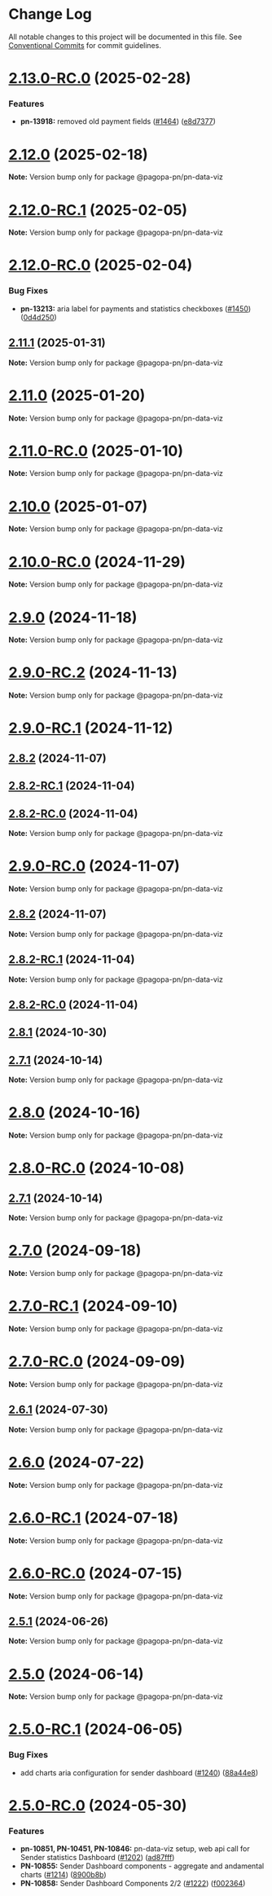 # Change Log

All notable changes to this project will be documented in this file.
See [Conventional Commits](https://conventionalcommits.org) for commit guidelines.

# [2.13.0-RC.0](https://github.com/pagopa/pn-frontend/compare/v2.12.0...v2.13.0-RC.0) (2025-02-28)


### Features

* **pn-13918:** removed old payment fields ([#1464](https://github.com/pagopa/pn-frontend/issues/1464)) ([e8d7377](https://github.com/pagopa/pn-frontend/commit/e8d737700359285640242231c3ba953058ba71a6))





# [2.12.0](https://github.com/pagopa/pn-frontend/compare/v2.12.0-RC.1...v2.12.0) (2025-02-18)

**Note:** Version bump only for package @pagopa-pn/pn-data-viz





# [2.12.0-RC.1](https://github.com/pagopa/pn-frontend/compare/v2.12.0-RC.0...v2.12.0-RC.1) (2025-02-05)

**Note:** Version bump only for package @pagopa-pn/pn-data-viz





# [2.12.0-RC.0](https://github.com/pagopa/pn-frontend/compare/v2.11.1...v2.12.0-RC.0) (2025-02-04)


### Bug Fixes

* **pn-13213:** aria label for payments and statistics checkboxes ([#1450](https://github.com/pagopa/pn-frontend/issues/1450)) ([0d4d250](https://github.com/pagopa/pn-frontend/commit/0d4d25007aa3c2012c6bd3cba235cc32e8d65be1))





## [2.11.1](https://github.com/pagopa/pn-frontend/compare/v2.11.0...v2.11.1) (2025-01-31)

**Note:** Version bump only for package @pagopa-pn/pn-data-viz





# [2.11.0](https://github.com/pagopa/pn-frontend/compare/v2.11.0-RC.2...v2.11.0) (2025-01-20)

**Note:** Version bump only for package @pagopa-pn/pn-data-viz





# [2.11.0-RC.0](https://github.com/pagopa/pn-frontend/compare/v2.10.0...v2.11.0-RC.0) (2025-01-10)

**Note:** Version bump only for package @pagopa-pn/pn-data-viz





# [2.10.0](https://github.com/pagopa/pn-frontend/compare/v2.10.0-RC.0...v2.10.0) (2025-01-07)

**Note:** Version bump only for package @pagopa-pn/pn-data-viz





# [2.10.0-RC.0](https://github.com/pagopa/pn-frontend/compare/v2.9.0...v2.10.0-RC.0) (2024-11-29)

**Note:** Version bump only for package @pagopa-pn/pn-data-viz






# [2.9.0](https://github.com/pagopa/pn-frontend/compare/v2.9.0-RC.2...v2.9.0) (2024-11-18)

**Note:** Version bump only for package @pagopa-pn/pn-data-viz





# [2.9.0-RC.2](https://github.com/pagopa/pn-frontend/compare/v2.9.0-RC.1...v2.9.0-RC.2) (2024-11-13)

**Note:** Version bump only for package @pagopa-pn/pn-data-viz





# [2.9.0-RC.1](https://github.com/pagopa/pn-frontend/compare/v2.9.0-RC.0...v2.9.0-RC.1) (2024-11-12)



## [2.8.2](https://github.com/pagopa/pn-frontend/compare/v2.8.2-RC.1...v2.8.2) (2024-11-07)



## [2.8.2-RC.1](https://github.com/pagopa/pn-frontend/compare/v2.8.2-RC.0...v2.8.2-RC.1) (2024-11-04)



## [2.8.2-RC.0](https://github.com/pagopa/pn-frontend/compare/v2.8.1...v2.8.2-RC.0) (2024-11-04)

**Note:** Version bump only for package @pagopa-pn/pn-data-viz





# [2.9.0-RC.0](https://github.com/pagopa/pn-frontend/compare/v2.8.1...v2.9.0-RC.0) (2024-11-07)

**Note:** Version bump only for package @pagopa-pn/pn-data-viz

## [2.8.2](https://github.com/pagopa/pn-frontend/compare/v2.8.2-RC.1...v2.8.2) (2024-11-07)

**Note:** Version bump only for package @pagopa-pn/pn-data-viz

## [2.8.2-RC.1](https://github.com/pagopa/pn-frontend/compare/v2.8.2-RC.0...v2.8.2-RC.1) (2024-11-04)

**Note:** Version bump only for package @pagopa-pn/pn-data-viz

## [2.8.2-RC.0](https://github.com/pagopa/pn-frontend/compare/v2.8.0...v2.8.2-RC.0) (2024-11-04)

## [2.8.1](https://github.com/pagopa/pn-frontend/compare/v2.8.1-RC.1...v2.8.1) (2024-10-30)

## [2.7.1](https://github.com/pagopa/pn-frontend/compare/v2.8.0-RC.0...v2.7.1) (2024-10-14)

**Note:** Version bump only for package @pagopa-pn/pn-data-viz

# [2.8.0](https://github.com/pagopa/pn-frontend/compare/v2.8.0-RC.3...v2.8.0) (2024-10-16)

**Note:** Version bump only for package @pagopa-pn/pn-data-viz

# [2.8.0-RC.0](https://github.com/pagopa/pn-frontend/compare/v2.7.0...v2.8.0-RC.0) (2024-10-08)

## [2.7.1](https://github.com/pagopa/pn-frontend/compare/v2.7.0...v2.7.1) (2024-10-14)

**Note:** Version bump only for package @pagopa-pn/pn-data-viz

# [2.7.0](https://github.com/pagopa/pn-frontend/compare/v2.7.0-RC.1...v2.7.0) (2024-09-18)

**Note:** Version bump only for package @pagopa-pn/pn-data-viz

# [2.7.0-RC.1](https://github.com/pagopa/pn-frontend/compare/v2.7.0-RC.0...v2.7.0-RC.1) (2024-09-10)

**Note:** Version bump only for package @pagopa-pn/pn-data-viz

# [2.7.0-RC.0](https://github.com/pagopa/pn-frontend/compare/v2.6.1...v2.7.0-RC.0) (2024-09-09)

**Note:** Version bump only for package @pagopa-pn/pn-data-viz

## [2.6.1](https://github.com/pagopa/pn-frontend/compare/v2.6.0...v2.6.1) (2024-07-30)

**Note:** Version bump only for package @pagopa-pn/pn-data-viz

# [2.6.0](https://github.com/pagopa/pn-frontend/compare/v2.6.0-RC.1...v2.6.0) (2024-07-22)

**Note:** Version bump only for package @pagopa-pn/pn-data-viz

# [2.6.0-RC.1](https://github.com/pagopa/pn-frontend/compare/v2.6.0-RC.1...v2.6.0-RC.2) (2024-07-18)

**Note:** Version bump only for package @pagopa-pn/pn-data-viz

# [2.6.0-RC.0](https://github.com/pagopa/pn-frontend/compare/v2.5.1...v2.6.0-RC.0) (2024-07-15)

**Note:** Version bump only for package @pagopa-pn/pn-data-viz

## [2.5.1](https://github.com/pagopa/pn-frontend/compare/v2.5.0...v2.5.1) (2024-06-26)

**Note:** Version bump only for package @pagopa-pn/pn-data-viz

# [2.5.0](https://github.com/pagopa/pn-frontend/compare/v2.5.0-RC.2...v2.5.0) (2024-06-14)

**Note:** Version bump only for package @pagopa-pn/pn-data-viz

# [2.5.0-RC.1](https://github.com/pagopa/pn-frontend/compare/v2.5.0-RC.0...v2.5.0-RC.1) (2024-06-05)

### Bug Fixes

- add charts aria configuration for sender dashboard ([#1240](https://github.com/pagopa/pn-frontend/issues/1240)) ([88a44e8](https://github.com/pagopa/pn-frontend/commit/88a44e81e03d63ffc43dd2ef8628522e1390ad88))

# [2.5.0-RC.0](https://github.com/pagopa/pn-frontend/compare/v2.4.2...v2.5.0-RC.0) (2024-05-30)

### Features

- **pn-10851, PN-10451, PN-10846:** pn-data-viz setup, web api call for Sender statistics Dashboard ([#1202](https://github.com/pagopa/pn-frontend/issues/1202)) ([ad87fff](https://github.com/pagopa/pn-frontend/commit/ad87fffb9ac30989fdbca9ac2d4cbc02cd021033))
- **PN-10855:** Sender Dashboard components - aggregate and andamental charts ([#1214](https://github.com/pagopa/pn-frontend/issues/1214)) ([8900b8b](https://github.com/pagopa/pn-frontend/commit/8900b8bb9b80c3e4e4f66b8257403f16f6a8317a))
- **PN-10858:** Sender Dashboard Components 2/2 ([#1222](https://github.com/pagopa/pn-frontend/issues/1222)) ([f002364](https://github.com/pagopa/pn-frontend/commit/f0023640cfdf0bca360d9b01282a9deccc89f9cf))
